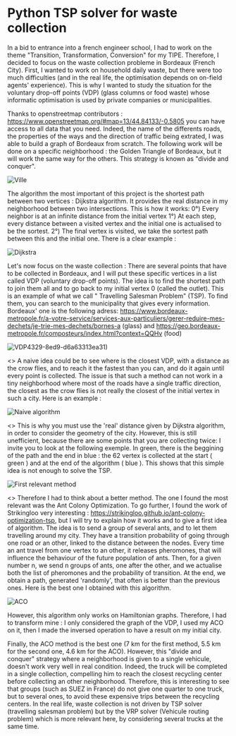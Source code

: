 # Python TSP solver for waste collection 
In a bid to entrance into a french engineer school, I had to work on the theme "Transition, Transformation, Conversion" for my TIPE. Therefore, I decided to focus on the waste collection probleme in Bordeaux (French City).
First, I wanted to work on household daily waste, but there were too much difficulties (and in the real life, the optimisation depends on on-field agents' experience).
This is why I wanted to study the situation for the voluntary drop-off points (VDP) (glass columns or food waste) whose informatic optimisation is used by private companies or municipalities.

Thanks to openstreetmap contributors : 
https://www.openstreetmap.org/#map=13/44.84133/-0.5805
you can have access to all data that you need. Indeed, the name of the differents roads, the properties of the ways and the direction of traffic being extrated, I was able to build a graph of Bordeaux from scratch. The following work will be done on a specific neighborhood : the Golden Triangle of Bordeaux, but it will work the same way for the others. This strategy is known as "divide and conquer". 

![Ville](https://github.com/user-attachments/assets/580a785a-8576-4683-ae72-9578e8f0ab2b)

The algorithm the most important of this project is the shortest path between two vertices : Dijkstra algorithm. It provides the real distance in my neighborhood between two intersections. This is how it works: 
0°) Every neighbor is at an infinite distance from the initial vertex
1°) At each step, every distance between a visited vertex and the initial one is actualised to be the sortest.
2°) The final vertex is visited, we take the sortest path between this and the initial one. 
There is a clear example : 

![Dijkstra](https://github.com/user-attachments/assets/12e1c11a-aeaf-4de0-ab2b-cbdbcb25b198)

Let's now focus on the waste collection : 
There are several points that have to be collected in Bordeaux, and I will put these specific vertices in a list called VDP (voluntary drop-off points). The idea is to find the shortest path to join them all and to go back to my initial vertex 0 (called the outlet). This is an example of what we call " Travelling Salesman Problem" (TSP).
To find them, you can search to the municipality that gives every information. Bordeaux' one is the following adress: 
https://www.bordeaux-metropole.fr/a-votre-service/services-aux-particuliers/gerer-reduire-mes-dechets/je-trie-mes-dechets/bornes-a (glass) and https://geo.bordeaux-metropole.fr/composteurs/index.html?context=QQHv (food)

![VDP](https://github.com/user-attachments/assets/dbc08f17-d8be-4683-94b0-216eae970251)4329-8ed9-d6a63313ea31)


<> A naive idea could be to see where is the closest VDP, with a distance as the crow flies, and to reach it the fastest than you can, and do it again until every point is collected. The issue is that such a method can not work in a tiny neighborhood where most of the roads have a single traffic direction, the closest as the crow flies is not really the closest of the initial vertex in such a city. 
Here is an example : 

![Naive algorithm](https://github.com/user-attachments/assets/de2fb36a-5a39-4329-8ed9-d6a63313ea31)

<> This is why you must use the 'real' distance given by Dijkstra algorithm, in order to consider the geometry of the city. However, this is still unefficient, because there are some points that you are collecting twice: I invite you to look at the following exemple. In green, there is the beggining of the path and the end in blue : the 62 vertex is collected at the start ( green ) and at the end of the algorithm ( blue ). This shows that this simple idea is not enough to solve the TSP. 

![First relevant method](https://github.com/user-attachments/assets/8fccaefb-bc0a-4074-bc47-e11b8a5abcb3)

<> Therefore I had to think about a better method. The one I found the most relevant was the Ant Colony Optimization. To go further, I found the work of Strikingloo very interesting : https://strikingloo.github.io/ant-colony-optimization-tsp, but I will try to explain how it works and to give a first idea of algorithm. The idea is to send a group of several ants, and to let them travelling around my city. They have a transition probability of going through one road or an other, linked to the distance between the nodes. Every time an ant travel from one vertex to an other, it releases pheromones, that will influence the behaviour of the future population of ants. Then, for a given number n, we send n groups of ants, one after the other, and we actualise both the list of pheromones and the probability of transition. At the end, we obtain a path, generated 'randomly', that often is better than the previous ones. Here is the best one I obtained with this algorithm. 

![ACO](https://github.com/user-attachments/assets/4f5aa308-b8b8-4686-a541-b826b8d11eb5)

However, this algorithm only works on Hamiltonian graphs. Therefore, I had to transform mine : I only considered the graph of the VDP, I used my ACO on it, then I made the inversed operation to have a result on my initial city. 

Finally, the ACO method is the best one (7 km for the first method, 5.5 km for the second one, 4.6 km for the ACO). However, this "divide and conquer" strategy where a neighborhood is given to a single vehicule, doesn't work very well in real condition. Indeed, the truck will be completed in a single collection, compelling him to reach the closest recycling center before collecting an other neighborhood. Therefore, this is interesting to see that groups (such as SUEZ in France) do not give one quarter to one truck, but to several ones, to avoid these expensive trips between the recycling centers. In the real life, waste collection is not driven by TSP solver (travelling salesman problem) but by the VRP solver (Vehicule routing problem) which is more relevant here, by considering several trucks at the same time. 
